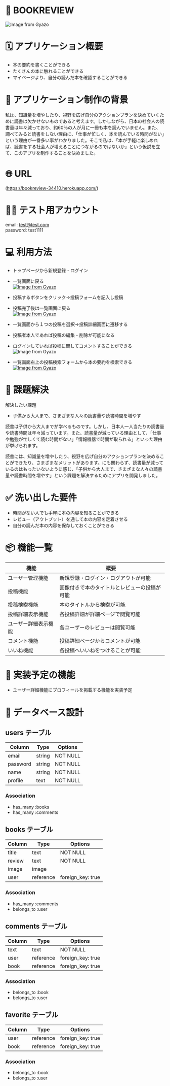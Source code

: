 # 📕 BOOKREVIEW
![Image from Gyazo](https://github.com/oshinoshin/bookreview/blob/729d3c11e8e67da9f866f2be0aa937206621aa84/readme1.gif)

# 🗓 アプリケーション概要

- 本の要約を書くことができる
- たくさんの本に触れることができる
- マイページより、自分の読んだ本を確認することができる


# 💭 アプリケーション制作の背景

私は、知識量を増やしたり、視野を広げ自分のアクションプランを決めていくために読書は欠かせないものであると考えます。しかしながら、日本の社会人の読書量は年々減っており、約60％の人が月に一冊も本を読んでいません。また、調べてみると読書をしない理由に、「仕事が忙しく、本を読んでいる時間がない」という理由が一番多い事がわかりました。そこで私は、「本が手軽に楽しめれば、読書をする社会人が増えることにつながるのではないか」という仮説を立て、このアプリを制作することを決めました。


# 🌐 URL

(https://bookreview-34410.herokuapp.com/)


# 🙋‍♂️ テスト用アカウント

email:    test@test.com  
password: test1111  


# 💻 利用方法

- トップページから新規登録・ログイン  
- 一覧画面に戻る  
[![Image from Gyazo](https://i.gyazo.com/d8dcec8f675cd2c0adbe57d39eef66ce.gif)](https://gyazo.com/d8dcec8f675cd2c0adbe57d39eef66ce)


- 投稿するボタンをクリック→投稿フォームを記入し投稿  
- 投稿完了後は一覧画面に戻る  
[![Image from Gyazo](https://i.gyazo.com/4b8098e769f11b24f6a2786d97eb54c5.gif)](https://gyazo.com/4b8098e769f11b24f6a2786d97eb54c5)

- 一覧画面から１つの投稿を選択→投稿詳細画面に遷移する  
- 投稿者本人であれば投稿の編集・削除が可能になる  
- ログインしていれば投稿に関してコメントすることができる  
![Image from Gyazo](https://github.com/oshinoshin/bookreview/commit/b7bd1df9e1bbb9011ca3cdf6f26153308d57fa0a?short_path=2afc8df#diff-2afc8df36491a0dd06e04a13d7588000466ec02f178266f03320a073d773e77d)

- 一覧画面右上の投稿検索フォームから本の要約を検索できる
[![Image from Gyazo](https://i.gyazo.com/3237b96bf27eeadaec2ec2e7dacee782.gif)](https://gyazo.com/3237b96bf27eeadaec2ec2e7dacee782)


# 📝 課題解決

解決したい課題
- 子供から大人まで、さまざまな人々の読書量や読書時間を増やす

読書は子供から大人までが学べるものです。しかし、日本人一人当たりの読書量や読書時間は年々減っています。また、読書量が減っている理由として、「仕事や勉強が忙しくて読む時間がない」「情報機器で時間が取られる」といった理由が挙げられます。

読書には、知識量を増やしたり、視野を広げ自分のアクションプランを決めることができたり、さまざまなメリットがあります。にも関わらず、読書量が減っているのはもったいないように感じ、「子供から大人まで、さまざまな人々の読書量や読書時間を増やす」という課題を解決するためにアプリを開発しました。


# ✅ 洗い出した要件

- 時間がない人でも手軽に本の内容を知ることができる
- レビュー（アウトプット）を通して本の内容を定着させる
- 自分の読んだ本の内容を保存しておくことができる


# 📦 機能一覧

| 機能                 | 概要                                         |
| -------------------- | -------------------------------------------- |
| ユーザー管理機能     | 新規登録・ログイン・ログアウトが可能         |
| 投稿機能             | 画像付きで本のタイトルとレビューの投稿が可能 |
| 投稿検索機能         | 本のタイトルから検索が可能                   |
| 投稿詳細表示機能     | 各投稿詳細が詳細ページで閲覧可能             |
| ユーザー詳細表示機能 | 各ユーザーのレビューは閲覧可能               |
| コメント機能         | 投稿詳細ページからコメントが可能             |
| いいね機能           | 各投稿へいいねをつけることが可能             |


# 🔨 実装予定の機能

- ユーザー詳細機能にプロフィールを掲載する機能を実装予定


# 📎 データベース設計

## users テーブル

| Column     | Type    | Options   |
| ---------- | ------- | --------- |
| email      | string  | NOT NULL  |
| password   | string  | NOT NULL  |
| name       | string  | NOT NULL  |
| profile    | text    | NOT NULL  | 

### Association
- has_many :books
- has_many :comments


## books テーブル

| Column     | Type      | Options                    |
| ---------- | --------- | -------------------------- |
| title      | text      | NOT NULL                   |
| review     | text      | NOT NULL                   |
| image      | image     |                            | 
| user       | reference | foreign_key: true          | 

### Association
- has_many   :comments
- belongs_to :user


## comments テーブル

| Column     | Type      | Options                    |
| ---------- | --------- | -------------------------- |
| text       | text      | NOT NULL                   |
| user       | reference | foreign_key: true          |
| book       | reference | foreign_key: true          |

### Association
- belongs_to :book
- belongs_to :user


## favorite テーブル

| Column     | Type      | Options                    |
| ---------- | --------- | -------------------------- |
| user       | reference | foreign_key: true          |
| book       | reference | foreign_key: true          |

### Association
- belongs_to :book
- belongs_to :user